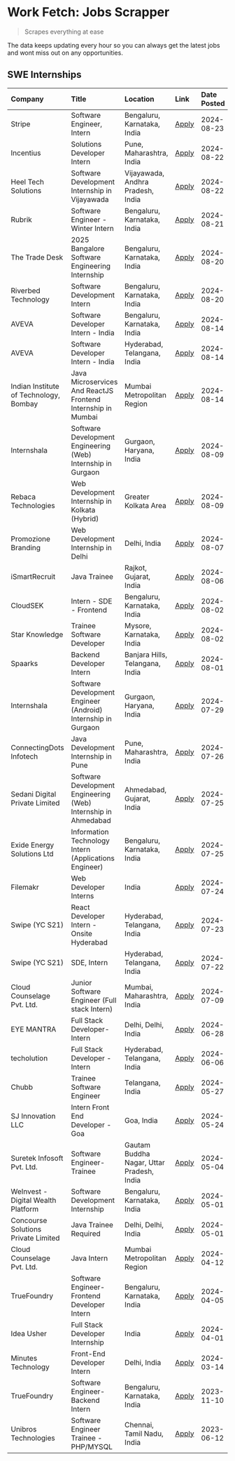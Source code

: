 # Work Fetch: Jobs Scrapper
> Scrapes everything at ease

The data keeps updating every hour so you can always get the latest jobs and wont miss out on any opportunities.

## SWE Internships
<!--START_SECTION:workfetch-->
| Company                                | Title                                                          | Location                                  | Link                                                                                                                                                                                                                                                                                                  | Date Posted   |
|:---------------------------------------|:---------------------------------------------------------------|:------------------------------------------|:------------------------------------------------------------------------------------------------------------------------------------------------------------------------------------------------------------------------------------------------------------------------------------------------------|:--------------|
| Stripe                                 | Software Engineer, Intern                                      | Bengaluru, Karnataka, India               | [Apply](https://in.linkedin.com/jobs/view/software-engineer-intern-at-stripe-4008214242?position=6&pageNum=0&refId=brdBihdQRGJ9bM8WWh6aGg%3D%3D&trackingId=5ONQRPmslLjrOk7Mn5c3ag%3D%3D&trk=public_jobs_jserp-result_search-card)                                                                     | 2024-08-23    |
| Incentius                              | Solutions Developer Intern                                     | Pune, Maharashtra, India                  | [Apply](https://in.linkedin.com/jobs/view/solutions-developer-intern-at-incentius-4005695869?position=38&pageNum=0&refId=brdBihdQRGJ9bM8WWh6aGg%3D%3D&trackingId=5xuS6CAQny9IiUN4m3U8NA%3D%3D&trk=public_jobs_jserp-result_search-card)                                                               | 2024-08-22    |
| Heel Tech Solutions                    | Software Development Internship in Vijayawada                  | Vijayawada, Andhra Pradesh, India         | [Apply](https://in.linkedin.com/jobs/view/software-development-internship-in-vijayawada-at-heel-tech-solutions-4007906692?position=53&pageNum=0&refId=brdBihdQRGJ9bM8WWh6aGg%3D%3D&trackingId=71NFJ2T5Tw3LYW0f8jbjEw%3D%3D&trk=public_jobs_jserp-result_search-card)                                  | 2024-08-22    |
| Rubrik                                 | Software Engineer - Winter Intern                              | Bengaluru, Karnataka, India               | [Apply](https://in.linkedin.com/jobs/view/software-engineer-winter-intern-at-rubrik-4006567784?position=22&pageNum=0&refId=brdBihdQRGJ9bM8WWh6aGg%3D%3D&trackingId=eDA07uuhmtzshnqGxchwiA%3D%3D&trk=public_jobs_jserp-result_search-card)                                                             | 2024-08-21    |
| The Trade Desk                         | 2025 Bangalore Software Engineering Internship                 | Bengaluru, Karnataka, India               | [Apply](https://in.linkedin.com/jobs/view/2025-bangalore-software-engineering-internship-at-the-trade-desk-3987456531?position=9&pageNum=0&refId=brdBihdQRGJ9bM8WWh6aGg%3D%3D&trackingId=X3SxJ436EPEFDboFqeBp8A%3D%3D&trk=public_jobs_jserp-result_search-card)                                       | 2024-08-20    |
| Riverbed Technology                    | Software Development Intern                                    | Bengaluru, Karnataka, India               | [Apply](https://in.linkedin.com/jobs/view/software-development-intern-at-riverbed-technology-4004467559?position=51&pageNum=0&refId=brdBihdQRGJ9bM8WWh6aGg%3D%3D&trackingId=BgqnxoErYrjrT%2BQ6tLfjGQ%3D%3D&trk=public_jobs_jserp-result_search-card)                                                  | 2024-08-20    |
| AVEVA                                  | Software Developer Intern - India                              | Bengaluru, Karnataka, India               | [Apply](https://in.linkedin.com/jobs/view/software-developer-intern-india-at-aveva-3998279987?position=10&pageNum=0&refId=brdBihdQRGJ9bM8WWh6aGg%3D%3D&trackingId=ZKY9dOnKN4QH8JD2rWLy9Q%3D%3D&trk=public_jobs_jserp-result_search-card)                                                              | 2024-08-14    |
| AVEVA                                  | Software Developer Intern - India                              | Hyderabad, Telangana, India               | [Apply](https://in.linkedin.com/jobs/view/software-developer-intern-india-at-aveva-3998281598?position=12&pageNum=0&refId=brdBihdQRGJ9bM8WWh6aGg%3D%3D&trackingId=0Q%2FmIfn2VCL3de9R%2B8DUmg%3D%3D&trk=public_jobs_jserp-result_search-card)                                                          | 2024-08-14    |
| Indian Institute of Technology, Bombay | Java Microservices And ReactJS Frontend Internship in Mumbai   | Mumbai Metropolitan Region                | [Apply](https://in.linkedin.com/jobs/view/java-microservices-and-reactjs-frontend-internship-in-mumbai-at-indian-institute-of-technology-bombay-4001737279?position=60&pageNum=0&refId=brdBihdQRGJ9bM8WWh6aGg%3D%3D&trackingId=jPZgDc3jCKB2b9PvBCLb1w%3D%3D&trk=public_jobs_jserp-result_search-card) | 2024-08-14    |
| Internshala                            | Software Development Engineering (Web) Internship in Gurgaon   | Gurgaon, Haryana, India                   | [Apply](https://in.linkedin.com/jobs/view/software-development-engineering-web-internship-in-gurgaon-at-internshala-3997620471?position=3&pageNum=0&refId=brdBihdQRGJ9bM8WWh6aGg%3D%3D&trackingId=GEfQeMtkbtQZ2DTdQYa63Q%3D%3D&trk=public_jobs_jserp-result_search-card)                              | 2024-08-09    |
| Rebaca Technologies                    | Web Development Internship in Kolkata (Hybrid)                 | Greater Kolkata Area                      | [Apply](https://in.linkedin.com/jobs/view/web-development-internship-in-kolkata-hybrid-at-rebaca-technologies-3997621369?position=45&pageNum=0&refId=brdBihdQRGJ9bM8WWh6aGg%3D%3D&trackingId=cBxsn2vsJHBnYEqqBR4M9g%3D%3D&trk=public_jobs_jserp-result_search-card)                                   | 2024-08-09    |
| Promozione Branding                    | Web Development Internship in Delhi                            | Delhi, India                              | [Apply](https://in.linkedin.com/jobs/view/web-development-internship-in-delhi-at-promozione-branding-3995559880?position=27&pageNum=0&refId=brdBihdQRGJ9bM8WWh6aGg%3D%3D&trackingId=DMpgmn3AN2Waiic%2F711fXg%3D%3D&trk=public_jobs_jserp-result_search-card)                                          | 2024-08-07    |
| iSmartRecruit                          | Java Trainee                                                   | Rajkot, Gujarat, India                    | [Apply](https://in.linkedin.com/jobs/view/java-trainee-at-ismartrecruit-3992301825?position=35&pageNum=0&refId=brdBihdQRGJ9bM8WWh6aGg%3D%3D&trackingId=LLMYnN6De3lSSmrRqdHnSw%3D%3D&trk=public_jobs_jserp-result_search-card)                                                                         | 2024-08-06    |
| CloudSEK                               | Intern - SDE - Frontend                                        | Bengaluru, Karnataka, India               | [Apply](https://in.linkedin.com/jobs/view/intern-sde-frontend-at-cloudsek-3991574495?position=23&pageNum=0&refId=brdBihdQRGJ9bM8WWh6aGg%3D%3D&trackingId=TVf4JXug9fvVyIj9lAMq3g%3D%3D&trk=public_jobs_jserp-result_search-card)                                                                       | 2024-08-02    |
| Star Knowledge                         | Trainee Software Developer                                     | Mysore, Karnataka, India                  | [Apply](https://in.linkedin.com/jobs/view/trainee-software-developer-at-star-knowledge-3991516161?position=58&pageNum=0&refId=brdBihdQRGJ9bM8WWh6aGg%3D%3D&trackingId=b%2BvuCIJDCGuOMe7LoY5ztA%3D%3D&trk=public_jobs_jserp-result_search-card)                                                        | 2024-08-02    |
| Spaarks                                | Backend Developer Intern                                       | Banjara Hills, Telangana, India           | [Apply](https://in.linkedin.com/jobs/view/backend-developer-intern-at-spaarks-3990226465?position=29&pageNum=0&refId=brdBihdQRGJ9bM8WWh6aGg%3D%3D&trackingId=I95XQY1AhAOZEhdL91xQgA%3D%3D&trk=public_jobs_jserp-result_search-card)                                                                   | 2024-08-01    |
| Internshala                            | Software Development Engineer (Android) Internship in Gurgaon  | Gurgaon, Haryana, India                   | [Apply](https://in.linkedin.com/jobs/view/software-development-engineer-android-internship-in-gurgaon-at-internshala-3987153031?position=47&pageNum=0&refId=brdBihdQRGJ9bM8WWh6aGg%3D%3D&trackingId=a16IdQNpQmiUjmuDP%2Frt%2Bw%3D%3D&trk=public_jobs_jserp-result_search-card)                        | 2024-07-29    |
| ConnectingDots Infotech                | Java Development Internship in Pune                            | Pune, Maharashtra, India                  | [Apply](https://in.linkedin.com/jobs/view/java-development-internship-in-pune-at-connectingdots-infotech-3983314097?position=39&pageNum=0&refId=brdBihdQRGJ9bM8WWh6aGg%3D%3D&trackingId=uDSDGsyuL4xbNQjlAqV1ig%3D%3D&trk=public_jobs_jserp-result_search-card)                                        | 2024-07-26    |
| Sedani Digital Private Limited         | Software Development Engineering (Web) Internship in Ahmedabad | Ahmedabad, Gujarat, India                 | [Apply](https://in.linkedin.com/jobs/view/software-development-engineering-web-internship-in-ahmedabad-at-sedani-digital-private-limited-3985017980?position=17&pageNum=0&refId=brdBihdQRGJ9bM8WWh6aGg%3D%3D&trackingId=7q3axH%2BXXIBOPmhIPGXgAw%3D%3D&trk=public_jobs_jserp-result_search-card)      | 2024-07-25    |
| Exide Energy Solutions Ltd             | Information Technology Intern (Applications Engineer)          | Bengaluru, Karnataka, India               | [Apply](https://in.linkedin.com/jobs/view/information-technology-intern-applications-engineer-at-exide-energy-solutions-ltd-3984276607?position=37&pageNum=0&refId=brdBihdQRGJ9bM8WWh6aGg%3D%3D&trackingId=Nfz730ndZLnYImh2xL9vwA%3D%3D&trk=public_jobs_jserp-result_search-card)                     | 2024-07-25    |
| Filemakr                               | Web Developer Interns                                          | India                                     | [Apply](https://in.linkedin.com/jobs/view/web-developer-interns-at-filemakr-3981227003?position=44&pageNum=0&refId=brdBihdQRGJ9bM8WWh6aGg%3D%3D&trackingId=jX36uqyjDuh3pql%2BQCK7%2Fg%3D%3D&trk=public_jobs_jserp-result_search-card)                                                                 | 2024-07-24    |
| Swipe (YC S21)                         | React Developer Intern - Onsite Hyderabad                      | Hyderabad, Telangana, India               | [Apply](https://in.linkedin.com/jobs/view/react-developer-intern-onsite-hyderabad-at-swipe-yc-s21-3981326010?position=42&pageNum=0&refId=brdBihdQRGJ9bM8WWh6aGg%3D%3D&trackingId=LOhdcpNoG1XaVHO8pGDL7w%3D%3D&trk=public_jobs_jserp-result_search-card)                                               | 2024-07-23    |
| Swipe (YC S21)                         | SDE, Intern                                                    | Hyderabad, Telangana, India               | [Apply](https://in.linkedin.com/jobs/view/sde-intern-at-swipe-yc-s21-3980368092?position=57&pageNum=0&refId=brdBihdQRGJ9bM8WWh6aGg%3D%3D&trackingId=9Lx0HHSljOclDvFZD6hlYQ%3D%3D&trk=public_jobs_jserp-result_search-card)                                                                            | 2024-07-22    |
| Cloud Counselage Pvt. Ltd.             | Junior Software Engineer (Full stack Intern)                   | Mumbai, Maharashtra, India                | [Apply](https://in.linkedin.com/jobs/view/junior-software-engineer-full-stack-intern-at-cloud-counselage-pvt-ltd-3967725851?position=19&pageNum=0&refId=brdBihdQRGJ9bM8WWh6aGg%3D%3D&trackingId=RLzRLmnYoZh3BioxNefSjg%3D%3D&trk=public_jobs_jserp-result_search-card)                                | 2024-07-09    |
| EYE MANTRA                             | Full Stack Developer- Intern                                   | Delhi, Delhi, India                       | [Apply](https://in.linkedin.com/jobs/view/full-stack-developer-intern-at-eye-mantra-3960988037?position=54&pageNum=0&refId=brdBihdQRGJ9bM8WWh6aGg%3D%3D&trackingId=qIY%2FlH4OtDN%2BTLvwFgWIyQ%3D%3D&trk=public_jobs_jserp-result_search-card)                                                         | 2024-06-28    |
| techolution                            | Full Stack Developer - Intern                                  | Hyderabad, Telangana, India               | [Apply](https://in.linkedin.com/jobs/view/full-stack-developer-intern-at-techolution-3947911862?position=59&pageNum=0&refId=brdBihdQRGJ9bM8WWh6aGg%3D%3D&trackingId=ulxRCABtNg0GXttOZQ2NBA%3D%3D&trk=public_jobs_jserp-result_search-card)                                                            | 2024-06-06    |
| Chubb                                  | Trainee Software Engineer                                      | Telangana, India                          | [Apply](https://in.linkedin.com/jobs/view/trainee-software-engineer-at-chubb-3955950075?position=34&pageNum=0&refId=brdBihdQRGJ9bM8WWh6aGg%3D%3D&trackingId=40flaW%2B8CuuCQX1dkid%2BdA%3D%3D&trk=public_jobs_jserp-result_search-card)                                                                | 2024-05-27    |
| SJ Innovation LLC                      | Intern Front End Developer - Goa                               | Goa, India                                | [Apply](https://in.linkedin.com/jobs/view/intern-front-end-developer-goa-at-sj-innovation-llc-3931678611?position=15&pageNum=0&refId=brdBihdQRGJ9bM8WWh6aGg%3D%3D&trackingId=Simj57EbZFDFFK0TnavwsQ%3D%3D&trk=public_jobs_jserp-result_search-card)                                                   | 2024-05-24    |
| Suretek Infosoft Pvt. Ltd.             | Software Engineer-Trainee                                      | Gautam Buddha Nagar, Uttar Pradesh, India | [Apply](https://in.linkedin.com/jobs/view/software-engineer-trainee-at-suretek-infosoft-pvt-ltd-3916999948?position=46&pageNum=0&refId=brdBihdQRGJ9bM8WWh6aGg%3D%3D&trackingId=HlUwRFedq%2BUNfIdd20U1%2Fw%3D%3D&trk=public_jobs_jserp-result_search-card)                                             | 2024-05-04    |
| WeInvest - Digital Wealth Platform     | Software Development Internship                                | Bengaluru, Karnataka, India               | [Apply](https://in.linkedin.com/jobs/view/software-development-internship-at-weinvest-digital-wealth-platform-3912867225?position=2&pageNum=0&refId=brdBihdQRGJ9bM8WWh6aGg%3D%3D&trackingId=xwsK%2Bd4qjgV4XHJbvM7new%3D%3D&trk=public_jobs_jserp-result_search-card)                                  | 2024-05-01    |
| Concourse Solutions Private Limited    | Java Trainee Required                                          | Delhi, Delhi, India                       | [Apply](https://in.linkedin.com/jobs/view/java-trainee-required-at-concourse-solutions-private-limited-3912869388?position=14&pageNum=0&refId=brdBihdQRGJ9bM8WWh6aGg%3D%3D&trackingId=jq0FffyWiCRZdHqfK9z18Q%3D%3D&trk=public_jobs_jserp-result_search-card)                                          | 2024-05-01    |
| Cloud Counselage Pvt. Ltd.             | Java Intern                                                    | Mumbai Metropolitan Region                | [Apply](https://in.linkedin.com/jobs/view/java-intern-at-cloud-counselage-pvt-ltd-3896025667?position=49&pageNum=0&refId=brdBihdQRGJ9bM8WWh6aGg%3D%3D&trackingId=EoiKTLVBs2fiYRWBFPkzdg%3D%3D&trk=public_jobs_jserp-result_search-card)                                                               | 2024-04-12    |
| TrueFoundry                            | Software Engineer- Frontend Developer Intern                   | Bengaluru, Karnataka, India               | [Apply](https://in.linkedin.com/jobs/view/software-engineer-frontend-developer-intern-at-truefoundry-3887320206?position=32&pageNum=0&refId=brdBihdQRGJ9bM8WWh6aGg%3D%3D&trackingId=SyAKZwGDfUNSyLMMAJrltA%3D%3D&trk=public_jobs_jserp-result_search-card)                                            | 2024-04-05    |
| Idea Usher                             | Full Stack Developer Internship                                | India                                     | [Apply](https://in.linkedin.com/jobs/view/full-stack-developer-internship-at-idea-usher-3879565540?position=30&pageNum=0&refId=brdBihdQRGJ9bM8WWh6aGg%3D%3D&trackingId=BwxhVMPRfay705rCdQTHXw%3D%3D&trk=public_jobs_jserp-result_search-card)                                                         | 2024-04-01    |
| Minutes Technology                     | Front-End Developer Intern                                     | Delhi, India                              | [Apply](https://in.linkedin.com/jobs/view/front-end-developer-intern-at-minutes-technology-3853712549?position=25&pageNum=0&refId=brdBihdQRGJ9bM8WWh6aGg%3D%3D&trackingId=MUtWtinR6qIBmgitikYAxg%3D%3D&trk=public_jobs_jserp-result_search-card)                                                      | 2024-03-14    |
| TrueFoundry                            | Software Engineer-Backend Intern                               | Bengaluru, Karnataka, India               | [Apply](https://in.linkedin.com/jobs/view/software-engineer-backend-intern-at-truefoundry-3779508170?position=50&pageNum=0&refId=brdBihdQRGJ9bM8WWh6aGg%3D%3D&trackingId=xsv7fwr9loeGw9tRq1P3fQ%3D%3D&trk=public_jobs_jserp-result_search-card)                                                       | 2023-11-10    |
| Unibros Technologies                   | Software Engineer Trainee - PHP/MYSQL                          | Chennai, Tamil Nadu, India                | [Apply](https://in.linkedin.com/jobs/view/software-engineer-trainee-php-mysql-at-unibros-technologies-3656599241?position=55&pageNum=0&refId=brdBihdQRGJ9bM8WWh6aGg%3D%3D&trackingId=JDDp9J%2F%2BP%2FGj5806Rhw9jQ%3D%3D&trk=public_jobs_jserp-result_search-card)                                     | 2023-06-12    |
<!--END_SECTION:workfetch-->
